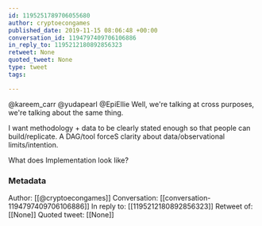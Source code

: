 ```yaml
---
id: 1195251789706055680
author: cryptoecongames
published_date: 2019-11-15 08:06:48 +00:00
conversation_id: 1194797409706106886
in_reply_to: 1195212180892856323
retweet: None
quoted_tweet: None
type: tweet
tags:

---
```


@kareem_carr @yudapearl @EpiEllie Well, we're talking at cross purposes, we're talking about the same thing. 

I want methodology + data to be clearly stated enough so that people can build/replicate. A DAG/tool forceS clarity about data/observational limits/intention.

What does Implementation look like?

### Metadata

Author: [[@cryptoecongames]]
Conversation: [[conversation-1194797409706106886]]
In reply to: [[1195212180892856323]]
Retweet of: [[None]]
Quoted tweet: [[None]]
